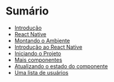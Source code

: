 # Sumário

- [Introdução](README.md)
- [React Native](01-rn.md)
- [Montando o Ambiente](02-ambiente.md)
- [Introdução ao React Native](03-intro.md)
- [Iniciando o Projeto](04-iniciando.md)
- [Mais componentes](05-componentes.md)
- [Atualizando o estado do componente](06-estado.md)
- [Uma lista de usuários](07-usuarios.md)

<!--
- [Desenvolvendo uma versão mobile para Controle de Poneys](05-coponeymob.md)
- [Criando a tela Home](06-home.md)
- [Criando a tela de Cadastro de Poneys](07-cadastro.md)
- [Criando a tela de Alteração de Poneys](08-alteracao.md)
- [Exclusão lógica de Poneys](09-exclusao.md)
-->
